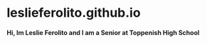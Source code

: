 # leslieferolito.github.io 
#### Hi, Im Leslie Ferolito and I am a Senior at Toppenish High School

